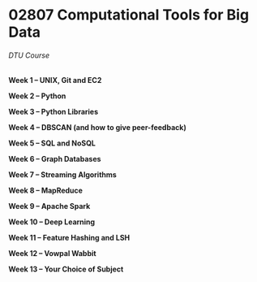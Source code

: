 # 02807 Computational Tools for Big Data
###### DTU Course

**Week 1 – UNIX, Git and EC2**

**Week 2 – Python**

**Week 3 – Python Libraries**

**Week 4 – DBSCAN (and how to give peer-feedback)**

**Week 5 – SQL and NoSQL**

**Week 6 – Graph Databases**

**Week 7 – Streaming Algorithms**

**Week 8 – MapReduce**

**Week 9 – Apache Spark**

**Week 10 – Deep Learning**

**Week 11 – Feature Hashing and LSH**

**Week 12 – Vowpal Wabbit**

**Week 13 – Your Choice of Subject**
